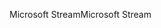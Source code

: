 <span data-ttu-id="e21c8-101">Microsoft Stream</span><span class="sxs-lookup"><span data-stu-id="e21c8-101">Microsoft Stream</span></span>
